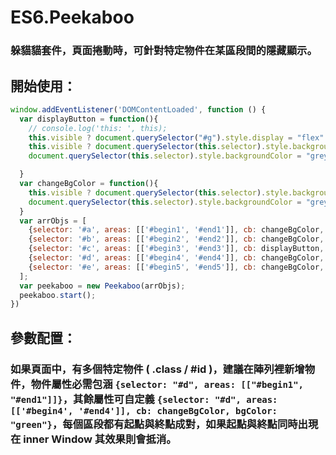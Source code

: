 
# ES6.Peekaboo
### 躲貓貓套件，頁面捲動時，可針對特定物件在某區段間的隱藏顯示。

## 開始使用：
```javascript
window.addEventListener('DOMContentLoaded', function () {
  var displayButton = function(){
    // console.log('this: ', this);
    this.visible ? document.querySelector("#g").style.display = "flex": document.querySelector("#g").style.display = "none";
    this.visible ? document.querySelector(this.selector).style.backgroundColor = this.bgColor: 
    document.querySelector(this.selector).style.backgroundColor = "grey";

  }
  var changeBgColor = function(){
    this.visible ? document.querySelector(this.selector).style.backgroundColor = this.bgColor: 
    document.querySelector(this.selector).style.backgroundColor = "grey";
  }
  var arrObjs = [
    {selector: '#a', areas: [['#begin1', '#end1']], cb: changeBgColor, bgColor: "red"},
    {selector: '#b', areas: [['#begin2', '#end2']], cb: changeBgColor, bgColor: "orange"},
    {selector: '#c', areas: [['#begin3', '#end3']], cb: displayButton, bgColor: "yellow"},
    {selector: '#d', areas: [['#begin4', '#end4']], cb: changeBgColor, bgColor: "green"},
    {selector: '#e', areas: [['#begin5', '#end5']], cb: changeBgColor, bgColor: "blue"}
  ];
  var peekaboo = new Peekaboo(arrObjs);
  peekaboo.start();
})
```

## 參數配置：
### 如果頁面中，有多個特定物件 ( .class / #id )，建議在陣列裡新增物件，物件屬性必需包涵 `{selector: "#d", areas: [["#begin1", "#end1"]]}`，其餘屬性可自定義 `{selector: "#d", areas: [['#begin4', '#end4']], cb: changeBgColor, bgColor: "green"}`，每個區段都有起點與終點成對，如果起點與終點同時出現在 inner Window 其效果則會抵消。

